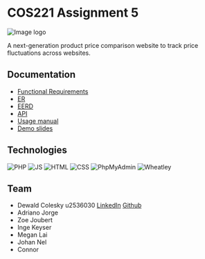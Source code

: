 # COS221 Assignment 5
![Image logo]()
<p> A next-generation product price comparison website to track price fluctuations across websites. </p>

## Documentation
* [Functional Requirements]()
* [ER](https://github.com/u23608821/COS221_Assignment_5/blob/master/The%20Primary%20keys%20(E)ER_V3.drawio.pdf)
* [EERD]()
* [API](https://github.com/u23608821/COS221_Assignment_5/blob/master/API_Documentation.md)
* [Usage manual]()
* [Demo slides]()

## Technologies
![PHP]()
![JS]()
![HTML]()
![CSS]()
![PhpMyAdmin]()
![Wheatley]()

## Team
* Dewald Colesky u2536030 [LinkedIn](www.linkedin.com/in/dewald-colesky-165400217) [Github](https://github.com/amJohnnyma)
* Adriano Jorge
* Zoe Joubert
* Inge Keyser
* Megan Lai
* Johan Nel
* Connor
